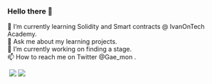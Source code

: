 ### Hello there 👋
🌱 I’m currently learning Solidity and Smart contracts @ IvanOnTech Academy.<br>
💬 Ask me about my learning projects.<br>
🔭 I’m currently working on finding a stage.<br>
📫 How to reach me on Twitter @Gae_mon .

<img src="https://www.codewars.com/users/Dours-d/badges/small" alt="">
<img src="https://komarev.com/ghpvc/?username=dours-d&color=brightgreen&label=visitors&style=flat-square" >
<img src="https://github-readme-stats.vercel.app/api?username=dours-d&count_private=true&show_icons=true&theme=tokionight&bg_color=black"

<!--
**Dours-d/Dours-d** is a ✨ _special_ ✨ repository because its `README.md` (this file) appears on your GitHub profile.-->
